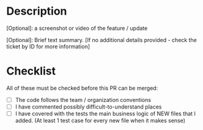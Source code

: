 # Description
[Optional]: a screenshot or video of the feature / update

[Optional]: Brief text summary. [If no additional details provided - check the ticket by ID for more information]

# Checklist
All of these must be checked before this PR can be merged:

- [ ] The code follows the team / organization conventions
- [ ] I have commented possibly difficult-to-understand places
- [ ] I have covered with the tests the main business logic of NEW files that I added. (At least 1 test case for every new file when it makes sense)

